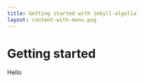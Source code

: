 ```yaml
---
title: Getting started with jekyll-algolia
layout: content-with-menu.pug
---
```


# Getting started

Hello
